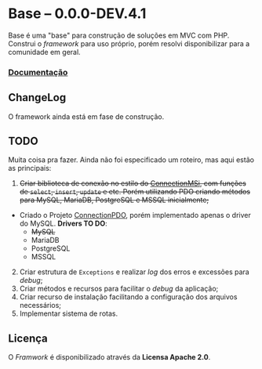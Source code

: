 # Base &ndash; 0.0.0-DEV.4.1

Base é uma "base" para construção de soluções em MVC com PHP. 
Construi o _framework_ para uso próprio, porém resolvi disponibilizar para a comunidade em geral.

### [Documentação](https://github.com/KaduAmaral/Base/wiki)

## ChangeLog

O framework ainda está em fase de construção.

## TODO

Muita coisa pra fazer. Ainda não foi especificado um roteiro, mas aqui estão as principais:

1. <s>Criar biblioteca de conexão no estilo do [ConnectionMSi](https://github.com/KaduAmaral/ConnectionMSi), com funções de `select`, `insert`, `update` e etc. Porém utilizando PDO criando métodos para MySQL, MariaDB, PostgreSQL e MSSQL inicialmente;</s>
  - Criado o Projeto [ConnectionPDO](https://github.com/KaduAmaral/ConnectionPDO), porém implementado apenas o driver do MySQL. **Drivers TO DO**:
    * <s>MySQL</s>
    * MariaDB
    * PostgreSQL
    * MSSQL
2. Criar estrutura de `Exceptions` e realizar _log_ dos erros e excessões para _debug_;
3. Criar métodos e recursos para facilitar o _debug_ da aplicação;
4. Criar recurso de instalação facilitando a configuração dos arquivos necessários;
5. Implementar sistema de rotas.


## Licença

O _Framwork_ é disponibilizado através da **Licensa Apache 2.0**.